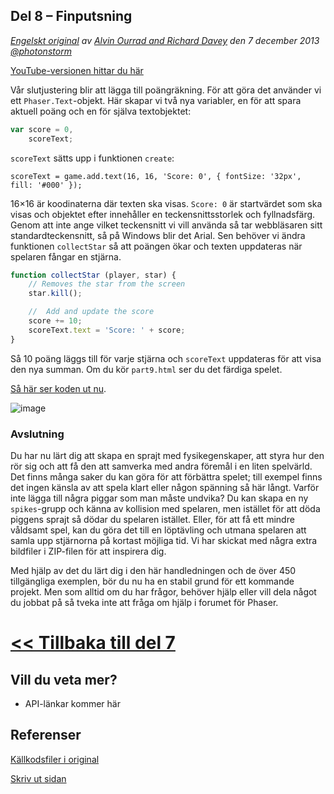 ## Del 8 &ndash; Finputsning

*[Engelskt original](http://phaser.io/tutorials/making-your-first-phaser-game/index) av [Alvin Ourrad and Richard Davey](https://twitter.com/photonstorm) den 7 december 2013   [@photonstorm](https://twitter.com/photonstorm)*

[YouTube-versionen hittar du här](https://www.youtube.com/playlist?list=PL39Sm336N_h-I3mGTtj3q--BtLWpH13sa)

Vår slutjustering blir att lägga till poängräkning.
För att göra det använder vi ett `Phaser.Text`-objekt.
Här skapar vi två nya variabler, en för att spara aktuell poäng och en för själva textobjektet:

```javascript
var score = 0,
    scoreText;
```

`scoreText` sätts upp i funktionen `create`:

`scoreText = game.add.text(16, 16, 'Score: 0', { fontSize: '32px', fill: '#000' });`

16&times;16 är koodinaterna där texten ska visas.
`Score: 0` är startvärdet som ska visas och objektet efter innehåller en teckensnittsstorlek och fyllnadsfärg.
Genom att inte ange vilket teckensnitt vi vill använda så tar webbläsaren sitt standardteckensnitt, så på Windows blir det Arial.
Sen behöver vi ändra funktionen `collectStar` så att poängen ökar och texten uppdateras när spelaren fångar en stjärna.

```javascript
function collectStar (player, star) {
    // Removes the star from the screen
    star.kill();

    //  Add and update the score
    score += 10;
    scoreText.text = 'Score: ' + score;
}
```

Så 10 poäng läggs till för varje stjärna och `scoreText` uppdateras för att visa den nya summan. Om du kör `part9.html` ser du det färdiga spelet.

[Så här ser koden ut nu](../phaser_tutorial_02/part9.js).

![image](http://phaser.io/content/tutorials/making-your-first-phaser-game/part9.png)

### Avslutning

Du har nu lärt dig att skapa en sprajt med fysikegenskaper, att styra hur den rör sig och att få den att samverka med andra föremål i en liten spelvärld.
Det finns många saker du kan göra för att förbättra spelet; till exempel finns det ingen känsla av att spela klart eller någon spänning så här långt.
Varför inte lägga till några piggar som man måste undvika? 
Du kan skapa en ny `spikes`-grupp och känna av kollision med spelaren, men istället för att döda piggens sprajt så dödar du spelaren istället.
Eller, för att få ett mindre våldsamt spel, kan du göra det till en löptävling och utmana spelaren att samla upp stjärnorna på kortast möjliga tid. Vi har skickat med några extra bildfiler i ZIP-filen för att inspirera dig. 

Med hjälp av det du lärt dig i den här handledningen och de över 450 tillgängliga exemplen, bör du nu ha en stabil grund för ett kommande projekt. Men som alltid om du har frågor, behöver hjälp eller vill dela något du jobbat på så tveka inte att fråga om hjälp i forumet för Phaser.

# [<< Tillbaka till del 7](part7.md)

## Vill du veta mer?
* API-länkar kommer här

## Referenser
[Källkodsfiler i original](https://github.com/photonstorm/phaser/raw/master/resources/tutorials/02%20Making%20your%20first%20game/phaser_tutorial_02.zip)

[Skriv ut sidan](https://gitprint.com/coderdojolund/phaser-tutorials/blob/master/making-your-first-phaser-game/part8.md)
